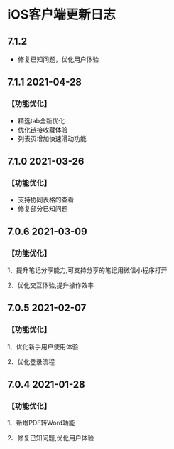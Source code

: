 # iOS客户端更新日志

## 7.1.2 

* 修复已知问题，优化用户体验

## 7.1.1  2021-04-28

### 【功能优化】 

* 精选tab全新优化 
* 优化链接收藏体验 
* 列表页增加快速滑动功能

## 7.1.0  2021-03-26

### 【功能优化】

* 支持协同表格的查看 
* 修复部分已知问题

## 7.0.6  2021-03-09

### 【功能优化】 

1、提升笔记分享能力,可支持分享的笔记用微信小程序打开 

2、优化交互体验,提升操作效率

## 7.0.5  2021-02-07

### 【功能优化】

 1、优化新手用户使用体验 

2、优化登录流程

## 7.0.4  2021-01-28

### 【功能优化】

 1、新增PDF转Word功能 

2、修复已知问题,优化用户体验

